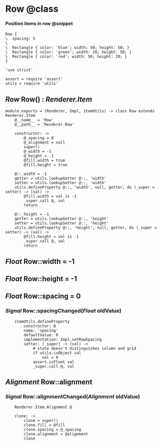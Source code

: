 Row @class
===

#### Position items in row @snippet

```style
Row {
\  spacing: 5
\
\  Rectangle { color: 'blue'; width: 50; height: 50; }
\  Rectangle { color: 'green'; width: 20; height: 50; }
\  Rectangle { color: 'red'; width: 50; height: 20; }
}
```

	'use strict'

	assert = require 'assert'
	utils = require 'utils'

*Row* Row() : *Renderer.Item*
-----------------------------

	module.exports = (Renderer, Impl, itemUtils) -> class Row extends Renderer.Item
		@__name__ = 'Row'
		@__path__ = 'Renderer.Row'

		constructor: ->
			@_spacing = 0
			@_alignment = null
			super()
			@_width = -1
			@_height = -1
			@fill.width = true
			@fill.height = true

		@::_width = -1
		getter = utils.lookupGetter @::, 'width'
		setter = utils.lookupSetter @::, 'width'
		utils.defineProperty @::, 'width', null, getter, do (_super = setter) -> (val) ->
			@fill.width = val is -1
			_super.call @, val
			return

		@::_height = -1
		getter = utils.lookupGetter @::, 'height'
		setter = utils.lookupSetter @::, 'height'
		utils.defineProperty @::, 'height', null, getter, do (_super = setter) -> (val) ->
			@fill.height = val is -1
			_super.call @, val
			return

*Float* Row::width = -1
-----------------------

*Float* Row::height = -1
------------------------

*Float* Row::spacing = 0
------------------------

### *Signal* Row::spacingChanged(*Float* oldValue)

		itemUtils.defineProperty
			constructor: @
			name: 'spacing'
			defaultValue: 0
			implementation: Impl.setRowSpacing
			setter: (_super) -> (val) ->
				# state doesn't distinguishes column and grid
				if utils.isObject val
					val = 0
				assert.isFloat val
				_super.call @, val

*Alignment* Row::alignment
--------------------------

### *Signal* Row::alignmentChanged(*Alignment* oldValue)

		Renderer.Item.Alignment @

		clone: ->
			clone = super()
			clone.fill = @fill
			clone.spacing = @_spacing
			clone.alignment = @alignment
			clone
